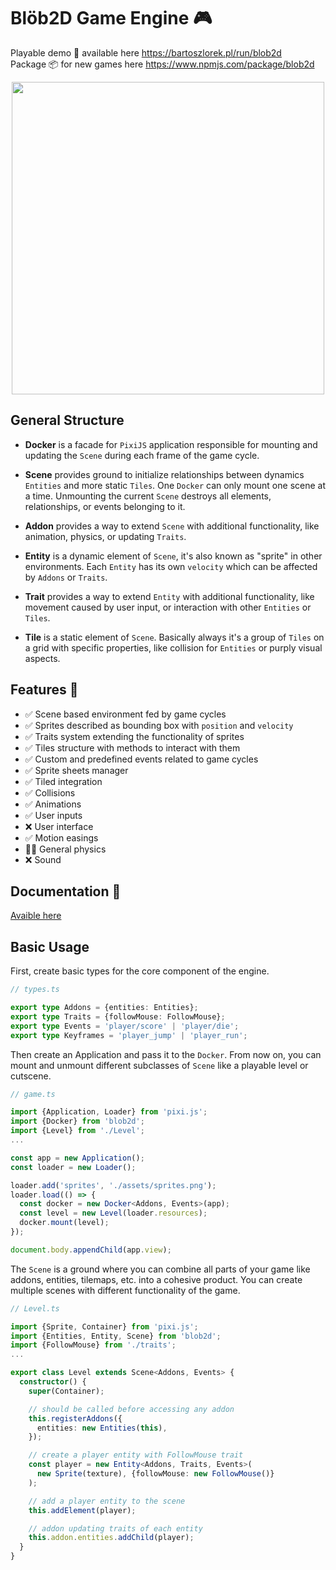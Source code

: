 # Blöb2D Game Engine 🎮

Playable demo 💾 available here https://bartoszlorek.pl/run/blob2d \
Package 📦 for new games here https://www.npmjs.com/package/blob2d

<p align="center">
  <img width="500" src="https://user-images.githubusercontent.com/13873576/106365055-4c543100-6333-11eb-8784-2c98eb845dc8.png">
</p>

## General Structure

- **Docker** is a facade for `PixiJS` application responsible for mounting and updating the `Scene` during each frame of the game cycle.

- **Scene** provides ground to initialize relationships between dynamics `Entities` and more static `Tiles`. One `Docker` can only mount one scene at a time. Unmounting the current `Scene` destroys all elements, relationships, or events belonging to it.

- **Addon** provides a way to extend `Scene` with additional functionality, like animation, physics, or updating `Traits`.

- **Entity** is a dynamic element of `Scene`, it's also known as "sprite" in other environments. Each `Entity` has its own `velocity` which can be affected by `Addons` or `Traits`.

- **Trait** provides a way to extend `Entity` with additional functionality, like movement caused by user input, or interaction with other `Entities` or `Tiles`.

- **Tile** is a static element of `Scene`. Basically always it's a group of `Tiles` on a grid with specific properties, like collision for `Entities` or purply visual aspects.

## Features 📝

- ✅ Scene based environment fed by game cycles
- ✅ Sprites described as bounding box with `position` and `velocity`
- ✅ Traits system extending the functionality of sprites
- ✅ Tiles structure with methods to interact with them
- ✅ Custom and predefined events related to game cycles
- ✅ Sprite sheets manager
- ✅ Tiled integration
- ✅ Collisions
- ✅ Animations
- ✅ User inputs
- ❌ User interface
- ✅ Motion easings
- 🤷‍♂️ General physics
- ❌ Sound

## Documentation 📑

[Avaible here](/src#table-of-contents)

## Basic Usage

First, create basic types for the core component of the engine.

```ts
// types.ts

export type Addons = {entities: Entities};
export type Traits = {followMouse: FollowMouse};
export type Events = 'player/score' | 'player/die';
export type Keyframes = 'player_jump' | 'player_run';
```

Then create an Application and pass it to the `Docker`. From now on, you can mount and unmount different subclasses of `Scene` like a playable level or cutscene.

```ts
// game.ts

import {Application, Loader} from 'pixi.js';
import {Docker} from 'blob2d';
import {Level} from './Level';
...

const app = new Application();
const loader = new Loader();

loader.add('sprites', './assets/sprites.png');
loader.load(() => {
  const docker = new Docker<Addons, Events>(app);
  const level = new Level(loader.resources);
  docker.mount(level);
});

document.body.appendChild(app.view);
```

The `Scene` is a ground where you can combine all parts of your game like addons, entities, tilemaps, etc. into a cohesive product. You can create multiple scenes with different functionality of the game.

```ts
// Level.ts

import {Sprite, Container} from 'pixi.js';
import {Entities, Entity, Scene} from 'blob2d';
import {FollowMouse} from './traits';
...

export class Level extends Scene<Addons, Events> {
  constructor() {
    super(Container);

    // should be called before accessing any addon
    this.registerAddons({
      entities: new Entities(this),
    });

    // create a player entity with FollowMouse trait
    const player = new Entity<Addons, Traits, Events>(
      new Sprite(texture), {followMouse: new FollowMouse()}
    );

    // add a player entity to the scene
    this.addElement(player);

    // addon updating traits of each entity
    this.addon.entities.addChild(player);
  }
}
```
